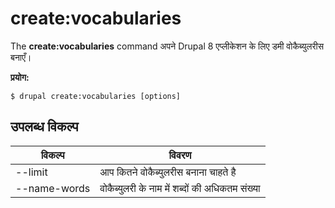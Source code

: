 # create:vocabularies
The **create:vocabularies** command अपने Drupal 8 एप्लीकेशन के लिए डमी वोकैब्युलरीस बनाएँ।

**प्रयोग:**
```
$ drupal create:vocabularies [options] 
```

## उपलब्ध विकल्प
विकल्प | विवरण
-------|-------------
--limit | आप कितने वोकैब्युलरीस बनाना चाहते है
--name-words | वोकैब्युलरी के नाम में शब्दों की अधिकतम संख्या
